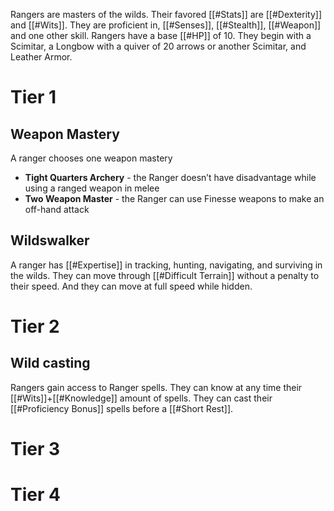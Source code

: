 Rangers are masters of the wilds. Their favored [[#Stats]] are [[#Dexterity]] and [[#Wits]]. They are proficient in, [[#Senses]], [[#Stealth]], [[#Weapon]] and one other skill. Rangers have a base [[#HP]] of 10. They begin with a Scimitar, a Longbow with a quiver of 20 arrows or another Scimitar, and Leather Armor.

# Tier 1

## Weapon Mastery
A ranger chooses one weapon mastery
 - **Tight Quarters Archery** - the Ranger doesn’t have disadvantage while using a ranged weapon in melee
- **Two Weapon Master** - the Ranger can use Finesse weapons to make an off-hand attack

## Wildswalker
A ranger has [[#Expertise]] in tracking, hunting, navigating, and surviving in the wilds. They can move through [[#Difficult Terrain]] without a penalty to their speed. And they can move at full speed while hidden.

# Tier 2

## Wild casting
Rangers gain access to Ranger spells. They can know at any time their [[#Wits]]+[[#Knowledge]] amount of spells. They can cast their [[#Proficiency Bonus]] spells before a [[#Short Rest]].

# Tier 3

# Tier 4